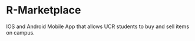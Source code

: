 # R-Marketplace
IOS and Android Mobile App that allows UCR students to buy and sell items on campus. 

